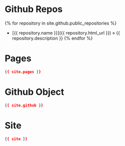 
# Github Repos

{% for repository in site.github.public_repositories %}
 - [{{ repository.name }}]({{ repository.html_url }}) » {{ repository.description }}
{% endfor %}

# Pages

```json
{{ site.pages }}
```

# Github Object

```json
{{ site.github }}
```

# Site

```json
{{ site }}
```
